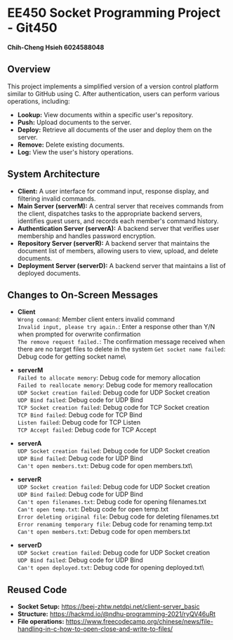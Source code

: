 # EE450 Socket Programming Project - Git450
**Chih-Cheng Hsieh 6024588048**

## Overview
This project implements a simplified version of a version control platform similar to GitHub using C. After authentication, users can perform various operations, including:

* **Lookup:** View documents within a specific user's repository.
* **Push:** Upload documents to the server.
* **Deploy:** Retrieve all documents of the user and deploy them on the server.
* **Remove:** Delete existing documents.
* **Log:** View the user's history operations.

## System Architecture
* **Client:** A user interface for command input, response display, and filtering invalid commands.
* **Main Server (serverM):** A central server that receives commands from the client, dispatches tasks to the appropriate backend servers, identifies guest users, and records each member's command history.
* **Authentication Server (serverA):** A backend server that verifies user membership and handles password encryption.
* **Repository Server (serverR):** A backend server that maintains the document list of members, allowing users to view, upload, and delete documents.
* **Deployment Server (serverD):** A backend server that maintains a list of deployed documents.

## Changes to On-Screen Messages
* **Client**\
`Wrong command`: Member client enters invalid command\
`Invalid input, please try again.`: Enter a response other than Y/N when prompted for overwrite confirmation\
`The remove request failed.`: The confirmation message received when there are no target files to delete in the system
`Get socket name failed`: Debug code for getting socket name\

* **serverM**\
`Failed to allocate memory`: Debug code for memory allocation\
`Failed to reallocate memory`: Debug code for memory reallocation\
`UDP Socket creation failed`: Debug code for UDP Socket creation\
`UDP Bind failed`: Debug code for UDP Bind\
`TCP Socket creation failed`: Debug code for TCP Socket creation\
`TCP Bind failed`: Debug code for TCP Bind\
`Listen failed`: Debug code for TCP Listen\
`TCP Accept failed`: Debug code for TCP Accept

* **serverA**\
`UDP Socket creation failed`: Debug code for UDP Socket creation\
`UDP Bind failed`: Debug code for UDP Bind\
`Can't open members.txt`: Debug code for open members.txt\

* **serverR**\
`UDP Socket creation failed`: Debug code for UDP Socket creation\
`UDP Bind failed`: Debug code for UDP Bind\
`Can't open filenames.txt`: Debug code for opening filenames.txt\
`Can't open temp.txt`: Debug code for open temp.txt\
`Error deleting original file`: Debug code for deleting filenames.txt\
`Error renaming temporary file`: Debug code for renaming temp.txt\
`Can't open members.txt`: Debug code for open members.txt

* **serverD**\
`UDP Socket creation failed`: Debug code for UDP Socket creation\
`UDP Bind failed`: Debug code for UDP Bind\
`Can't open deployed.txt`: Debug code for opening deployed.txt\

## Reused Code
* **Socket Setup:** https://beej-zhtw.netdpi.net/client-server_basic
* **Structure:** https://hackmd.io/@ndhu-programming-2021/ryQV46uRt
* **File operations:** https://www.freecodecamp.org/chinese/news/file-handling-in-c-how-to-open-close-and-write-to-files/
